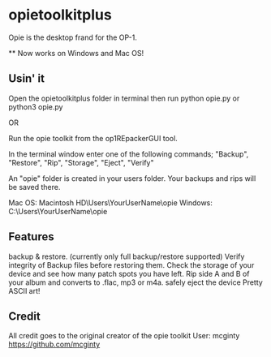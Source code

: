 # opietoolkitplus

Opie is the desktop frand for the OP-1. 

** Now works on Windows and Mac OS! 

## Usin' it

Open the opietoolkitplus folder in terminal 
then run python opie.py or python3 opie.py 

OR 

Run the opie toolkit from the op1REpackerGUI tool.

In the terminal window 
enter one of the following commands; 
"Backup",
"Restore", 
"Rip",
"Storage",
"Eject",
"Verify"

An "opie" folder is created in your users folder. Your backups and rips will be saved there.

Mac OS: Macintosh HD\Users\YourUserName\opie
Windows: C:\Users\YourUserName\opie

## Features
backup & restore. (currently only full backup/restore supported)
Verify integrity of Backup files before restoring them. 
Check the storage of your device and see how many patch spots you have left.
Rip side A and B of your album and converts to .flac, mp3 or m4a. 
safely eject the device 
Pretty ASCII art!


## Credit 
All credit goes to the original creator of the opie toolkit 
User: mcginty 
https://github.com/mcginty
